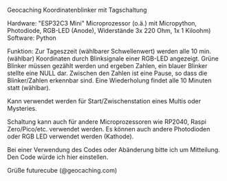 Geocaching Koordinatenblinker mit Tagschaltung

Hardware: "ESP32C3 Mini" Microprozessor (o.ä.) mit Micropython, Photodiode, RGB-LED (Anode), Widerstände 3x 220 Ohm, 1x 1 Kiloohm)
Software: Python

Funktion: Zur Tageszzeit (wählbarer Schwellenwert) werden alle 10 min. (wählbar) Koordinaten durch Blinksignale einer RGB-LED angezeigt. 
Grüne Blinker müssen gezählt werden und ergeben Zahlen, ein blauer Blinker stellte eine NULL dar. Zwischen den Zahlen ist eine Pause, so dass 
die Blinker/Zahlen erkennbar sind.
Eine Wiederholung findet alle 10 Minuten statt (wählbar).

Kann verwendet werden für Start/Zwischenstation eines Multis oder Mysteries.

Schaltung kann auch für andere Microprozessoren wie RP2040, Raspi Zero/Pico/etc. verwendet werden. Es können auch andere Photodioden oder 
RGB LED verwendet werden (Kathode).

Bei einer Verwendung des Codes oder Abänderung bitte ich um Mitteilung. Den Code würde ich hier einstellen.

Grüße futurecube (@geocaching.com)
